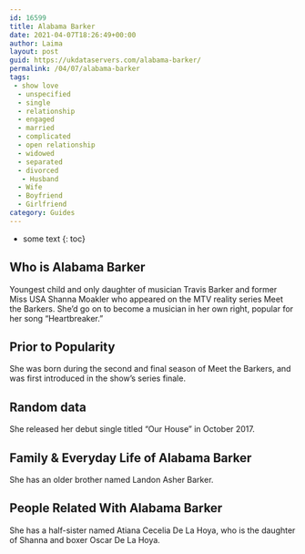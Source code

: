 ```yaml
---
id: 16599
title: Alabama Barker
date: 2021-04-07T18:26:49+00:00
author: Laima
layout: post
guid: https://ukdataservers.com/alabama-barker/
permalink: /04/07/alabama-barker
tags:
 - show love
  - unspecified
  - single
  - relationship
  - engaged
  - married
  - complicated
  - open relationship
  - widowed
  - separated
  - divorced
   - Husband
  - Wife
  - Boyfriend
  - Girlfriend
category: Guides
---
```


* some text
{: toc}


## Who is Alabama Barker
                  
                  
                  
Youngest child and only daughter of musician Travis Barker and former Miss USA Shanna Moakler who appeared on the MTV reality series Meet the Barkers. She&#8217;d go on to become a musician in her own right, popular for her song &#8220;Heartbreaker.&#8221;
                  
              
            
              
            
                
                
                
## Prior to Popularity
                  
                  
                  
She was born during the second and final season of Meet the Barkers, and was first introduced in the show&#8217;s series finale. 
                  
              
            
              
            
                
                
                
## Random data
                  
                  
                  
She released her debut single titled &#8220;Our House&#8221; in October 2017. 
                  
              
            
              
            
                
                
                
## Family & Everyday Life of Alabama Barker
                  
                  
                  
She has an older brother named Landon Asher Barker. 
                  
              
            
              
            
                
                
                
## People Related With Alabama Barker
                  
                  
                  
She has a half-sister named Atiana Cecelia De La Hoya, who is the daughter of Shanna and boxer Oscar De La Hoya. 
                  
              
            
              
            
                
              
            
              
              
            
            
              
            
          
          
          